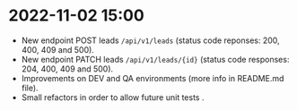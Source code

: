 # 2022-11-02 15:00
 - New endpoint POST leads `/api/v1/leads` (status code reponses: 200, 400, 409 and 500).
 - New endpoint PATCH leads `/api/v1/leads/{id}` (status code responses: 204, 400, 409 and 500).
 - Improvements on DEV and QA environments (more info in README.md file).
 - Small refactors in order to allow future unit tests .

